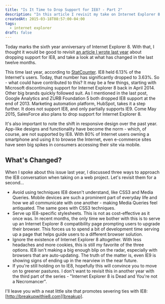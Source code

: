 ```yaml
---
title: "Is It Time to Drop Support for IE8? - Part 2"
description: "In this article I revisit my take on Internet Explorer 8 and why it needs to be left in the rearview mirror."
createdAt: 2015-03-18T08:57:00-04:00
tags:
  - internet explorer
draft: false
---
```


Today marks the sixth year anniversary of Internet Explorer 8. With that, I thought it would be good to revisit [an article I wrote last year][part1] about dropping support for IE8, and take a look at what has changed in the last twelve months.

This time last year, according to [StatCounter][stats]. IE8 held 6.13% of the Internet's users. Today, that number has significantly dropped to 3.63%. So - what could have contributed to this? It may be a few things, starting with Microsoft discontinuing support for Internet Explorer 8 back in April 2014. Other big brands quickly followed suit. As I mentioned in the last post, Google Analytics and ZURB Foundation 5 both dropped IE8 support at the end of 2013. Marketing automation platform, HubSpot, takes it a step further. It does not support IE8, and only partially supports IE9. Come May 2015, SalesForce also plans to drop support for Internet Explorer 8.

It's also important to note the shift in responsive design over the past year. App-like designs and functionality have become the norm - which, of course, are not supported by IE8. With 80% of Internet users owning a smartphone and using it to browse the Internet, even e-commerce sites have seen big spikes in consumers accessing their site via mobile.

## What's Changed?
When I spoke about this issue last year, I discussed three ways to approach the IE8 conversation when taking on a web project. Let's revisit them for a second…

* Avoid using techniques IE8 doesn't understand, like CSS3 and Media Queries. Mobile devices are such a prominent part of everyday life and how we all communicate with one another - making Media Queries feel antiquated. The same goes with CSS3 techniques.
* Serve up IE8-specific stylesheets. This is not as cost-effective as it once was. In recent months, the only time we bother with this is to serve up an Internet Explorer 8 compatibility page prompting users to upgrade their browser. This forces us to spend a bit of development time serving up a page that helps guide users to a different browser solution.
* Ignore the existence of Internet Explorer 8 altogether. With less headaches and more cookies, this is still my favorite of the three options. IE8 isn't making a big enough blip on the radar, especially with browsers that are auto-updating. The truth of the matter is, even IE9 is showing signs of ending up in the rearview in the near future.
* If you're still holding on to IE8, hopefully this will convince you to move on to greener pastures. I don't want to revisit this in another year with the third part of the series - "Internet Explorer 8 is Dead and You're not a Necromancer".

I'll leave you with a neat little site that promotes severing ties with IE8: [http://breakupwithie8.com][breakup].

  [part1]: https://blog.morsecodemedia.com/is-it-time-to-dropf-support-for-ie8/ "Is It Time to Drop Support for IE89? - PART 1"
  [stats]: http://gs.statcounter.com/ "Global Stats"
  [breakup]: http://breakupwithie8.com "Are you ready to breakup with IE8?"
